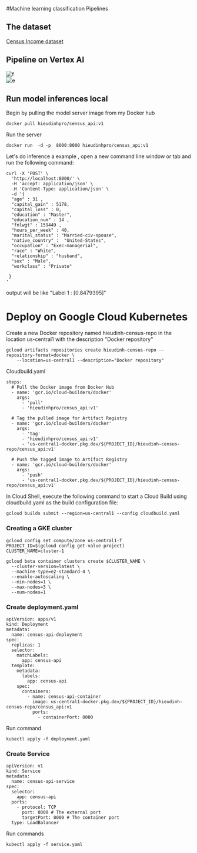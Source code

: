 #Machine learning classification Pipelines 

## The dataset 


[Census Income dataset](https://archive.ics.uci.edu/ml/datasets/Adult)  


## Pipeline on Vertex AI
![f]("https://github.com/Hieudinhpro/Census_ML_Pipelines/blob/main/images/e.png?raw=true")  
![e]("https://github.com/Hieudinhpro/Census_ML_Pipelines/blob/main/images/e.png?raw=true")  

## Run model inferences local

Begin by pulling the model server image from my Docker hub

```
docker pull hieudinhpro/census_api:v1

```
Run the server

```
docker run  -d -p  8000:8000 hieudinhpro/census_api:v1 

```

Let's do inference a example , open a new command line window or tab and run the following command:

```
curl -X 'POST' \
  'http://localhost:8000/' \
  -H 'accept: application/json' \
  -H 'Content-Type: application/json' \
  -d '{
  "age" : 31 ,
  "capital_gain" : 5178,
  "capital_loss" : 0,
  "education" : "Master",
  "education_num" : 14 ,
  "fnlwgt" : 159449 ,
  "hours_per_week" : 40,
  "marital_status" : "Married-civ-spouse",
  "native_country" :  "United-States",
  "occupation" : "Exec-managerial",
  "race" : "White",
  "relationship" : "husband",
  "sex" : "Male",
  "workclass" : "Private"
 
 } 
'
```
output will be like  "Label 1 : [0.8479395]"

# Deploy on Google Cloud Kubernetes

Create a new Docker repository named hieudinh-census-repo  in the location us-central1 with the description "Docker repository"

```
gcloud artifacts repositories create hieudinh-census-repo --repository-format=docker \
    --location=us-central1 --description="Docker repository"
```

Cloudbuild.yaml

 

```                  
steps:
  # Pull the Docker image from Docker Hub
  - name: 'gcr.io/cloud-builders/docker'
    args:
      - 'pull'
      - 'hieudinhpro/census_api:v1'

  # Tag the pulled image for Artifact Registry
  - name: 'gcr.io/cloud-builders/docker'
    args:
      - 'tag'
      - 'hieudinhpro/census_api:v1'
      - 'us-central1-docker.pkg.dev/${PROJECT_ID}/hieudinh-census-repo/census_api:v1'

  # Push the tagged image to Artifact Registry
  - name: 'gcr.io/cloud-builders/docker'
    args:
      - 'push'
      - 'us-central1-docker.pkg.dev/${PROJECT_ID}/hieudinh-census-repo/census_api:v1'
```
In Cloud Shell, execute the following command to start a Cloud Build using cloudbuild.yaml as the build configuration file:

```
gcloud builds submit --region=us-central1 --config cloudbuild.yaml
```


### Creating a GKE cluster
```
gcloud config set compute/zone us-central1-f
PROJECT_ID=$(gcloud config get-value project)
CLUSTER_NAME=cluster-1

```
```
gcloud beta container clusters create $CLUSTER_NAME \
  --cluster-version=latest \
  --machine-type=e2-standard-4 \
  --enable-autoscaling \
  --min-nodes=1 \
  --max-nodes=3 \
  --num-nodes=1 
  ```


### Create deployment.yaml

```
apiVersion: apps/v1
kind: Deployment
metadata:
  name: census-api-deployment
spec:
  replicas: 1  
  selector:
    matchLabels:
      app: census-api
  template:
    metadata:
      labels:
        app: census-api
    spec:
      containers:
        - name: census-api-container
          image: us-central1-docker.pkg.dev/${PROJECT_ID}/hieudinh-census-repo/census_api:v1
          ports:
            - containerPort: 8000
```
Run command
```
kubectl apply -f deployment.yaml
```

### Create Service 

```
apiVersion: v1
kind: Service
metadata:
  name: census-api-service
spec:
  selector:
    app: census-api
  ports:
    - protocol: TCP
      port: 8000 # The external port 
      targetPort: 8000 # The container port
  type: LoadBalancer
```
Run commands

```
kubectl apply -f service.yaml

```
